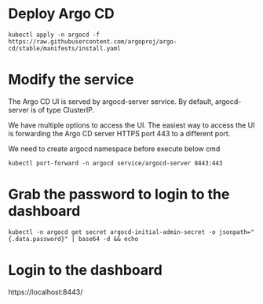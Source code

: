 # Deploy Argo CD

~~~
kubectl apply -n argocd -f https://raw.githubusercontent.com/argoproj/argo-cd/stable/manifests/install.yaml
~~~

# Modify the service

The Argo CD UI is served by argocd-server service. By default, argocd-server is of type ClusterIP.

We have multiple options to access the UI. The easiest way to access the UI is forwarding the Argo CD server HTTPS port 443 to a different port.

We need to create argocd namespace before execute below cmd
~~~
kubectl port-forward -n argocd service/argocd-server 8443:443
~~~

# Grab the password to login to the dashboard

~~~
kubectl -n argocd get secret argocd-initial-admin-secret -o jsonpath="{.data.password}" | base64 -d && echo
~~~

#  Login to the dashboard

https://localhost:8443/ 
